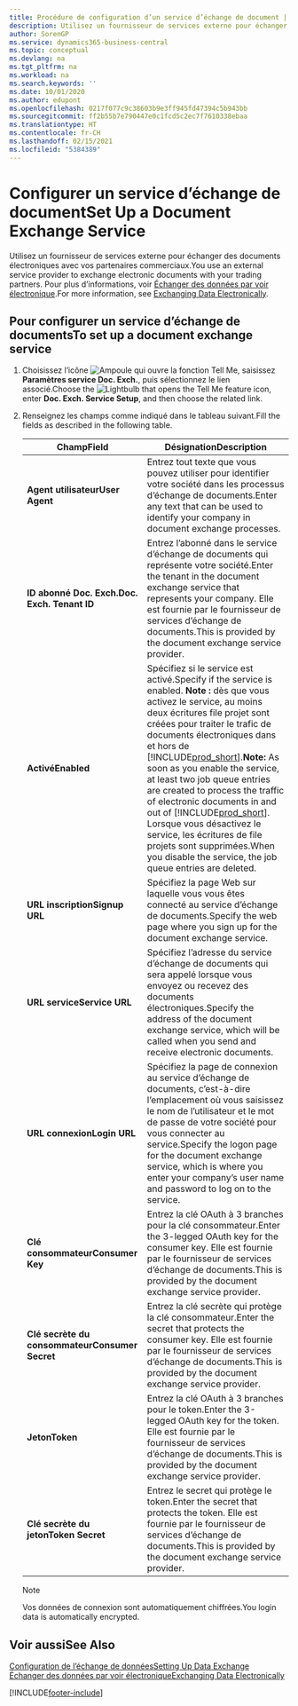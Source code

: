 ```yaml
---
title: Procédure de configuration d’un service d’échange de document | Microsoft Docs
description: Utilisez un fournisseur de services externe pour échanger des documents électroniques avec vos partenaires commerciaux.
author: SorenGP
ms.service: dynamics365-business-central
ms.topic: conceptual
ms.devlang: na
ms.tgt_pltfrm: na
ms.workload: na
ms.search.keywords: ''
ms.date: 10/01/2020
ms.author: edupont
ms.openlocfilehash: 0217f077c9c38603b9e3ff945fd47394c5b943bb
ms.sourcegitcommit: ff2b55b7e790447e0c1fcd5c2ec7f7610338ebaa
ms.translationtype: HT
ms.contentlocale: fr-CH
ms.lasthandoff: 02/15/2021
ms.locfileid: "5384389"
---
```

# <a name="set-up-a-document-exchange-service"></a><span data-ttu-id="accba-103">Configurer un service d’échange de document</span><span class="sxs-lookup"><span data-stu-id="accba-103">Set Up a Document Exchange Service</span></span>
<span data-ttu-id="accba-104">Utilisez un fournisseur de services externe pour échanger des documents électroniques avec vos partenaires commerciaux.</span><span class="sxs-lookup"><span data-stu-id="accba-104">You use an external service provider to exchange electronic documents with your trading partners.</span></span> <span data-ttu-id="accba-105">Pour plus d’informations, voir [Échanger des données par voir électronique](across-data-exchange.md).</span><span class="sxs-lookup"><span data-stu-id="accba-105">For more information, see [Exchanging Data Electronically](across-data-exchange.md).</span></span>  

## <a name="to-set-up-a-document-exchange-service"></a><span data-ttu-id="accba-106">Pour configurer un service d’échange de documents</span><span class="sxs-lookup"><span data-stu-id="accba-106">To set up a document exchange service</span></span>  
1. <span data-ttu-id="accba-107">Choisissez l’icône ![Ampoule qui ouvre la fonction Tell Me](media/ui-search/search_small.png "Dites-moi ce que vous voulez faire"), saisissez **Paramètres service Doc. Exch.**, puis sélectionnez le lien associé.</span><span class="sxs-lookup"><span data-stu-id="accba-107">Choose the ![Lightbulb that opens the Tell Me feature](media/ui-search/search_small.png "Tell me what you want to do") icon, enter **Doc. Exch. Service Setup**, and then choose the related link.</span></span>  
2. <span data-ttu-id="accba-108">Renseignez les champs comme indiqué dans le tableau suivant.</span><span class="sxs-lookup"><span data-stu-id="accba-108">Fill the fields as described in the following table.</span></span>  

    |<span data-ttu-id="accba-109">Champ</span><span class="sxs-lookup"><span data-stu-id="accba-109">Field</span></span>|<span data-ttu-id="accba-110">Désignation</span><span class="sxs-lookup"><span data-stu-id="accba-110">Description</span></span>|  
    |---------------------------------|---------------------------------------|  
    |<span data-ttu-id="accba-111">**Agent utilisateur**</span><span class="sxs-lookup"><span data-stu-id="accba-111">**User Agent**</span></span>|<span data-ttu-id="accba-112">Entrez tout texte que vous pouvez utiliser pour identifier votre société dans les processus d’échange de documents.</span><span class="sxs-lookup"><span data-stu-id="accba-112">Enter any text that can be used to identify your company in document exchange processes.</span></span>|  
    |<span data-ttu-id="accba-113">**ID abonné Doc. Exch.**</span><span class="sxs-lookup"><span data-stu-id="accba-113">**Doc. Exch. Tenant ID**</span></span>|<span data-ttu-id="accba-114">Entrez l’abonné dans le service d’échange de documents qui représente votre société.</span><span class="sxs-lookup"><span data-stu-id="accba-114">Enter the tenant in the document exchange service that represents your company.</span></span> <span data-ttu-id="accba-115">Elle est fournie par le fournisseur de services d’échange de documents.</span><span class="sxs-lookup"><span data-stu-id="accba-115">This is provided by the document exchange service provider.</span></span>|  
    |<span data-ttu-id="accba-116">**Activé**</span><span class="sxs-lookup"><span data-stu-id="accba-116">**Enabled**</span></span>|<span data-ttu-id="accba-117">Spécifiez si le service est activé.</span><span class="sxs-lookup"><span data-stu-id="accba-117">Specify if the service is enabled.</span></span> <span data-ttu-id="accba-118">**Note :** dès que vous activez le service, au moins deux écritures file projet sont créées pour traiter le trafic de documents électroniques dans et hors de [!INCLUDE[prod_short](includes/prod_short.md)].</span><span class="sxs-lookup"><span data-stu-id="accba-118">**Note:**  As soon as you enable the service, at least two job queue entries are created to process the traffic of electronic documents in and out of [!INCLUDE[prod_short](includes/prod_short.md)].</span></span> <span data-ttu-id="accba-119">Lorsque vous désactivez le service, les écritures de file projets sont supprimées.</span><span class="sxs-lookup"><span data-stu-id="accba-119">When you disable the service, the job queue entries are deleted.</span></span>|  
    |<span data-ttu-id="accba-120">**URL inscription**</span><span class="sxs-lookup"><span data-stu-id="accba-120">**Signup URL**</span></span>|<span data-ttu-id="accba-121">Spécifiez la page Web sur laquelle vous vous êtes connecté au service d’échange de documents.</span><span class="sxs-lookup"><span data-stu-id="accba-121">Specify the web page where you sign up for the document exchange service.</span></span>|  
    |<span data-ttu-id="accba-122">**URL service**</span><span class="sxs-lookup"><span data-stu-id="accba-122">**Service URL**</span></span>|<span data-ttu-id="accba-123">Spécifiez l’adresse du service d’échange de documents qui sera appelé lorsque vous envoyez ou recevez des documents électroniques.</span><span class="sxs-lookup"><span data-stu-id="accba-123">Specify the address of the document exchange service, which will be called when you send and receive electronic documents.</span></span>|  
    |<span data-ttu-id="accba-124">**URL connexion**</span><span class="sxs-lookup"><span data-stu-id="accba-124">**Login URL**</span></span>|<span data-ttu-id="accba-125">Spécifiez la page de connexion au service d’échange de documents, c’est-à-dire l’emplacement où vous saisissez le nom de l’utilisateur et le mot de passe de votre société pour vous connecter au service.</span><span class="sxs-lookup"><span data-stu-id="accba-125">Specify the logon page for the document exchange service, which is where you enter your company’s user name and password to log on to the service.</span></span>|  
    |<span data-ttu-id="accba-126">**Clé consommateur**</span><span class="sxs-lookup"><span data-stu-id="accba-126">**Consumer Key**</span></span>|<span data-ttu-id="accba-127">Entrez la clé OAuth à 3 branches pour la clé consommateur.</span><span class="sxs-lookup"><span data-stu-id="accba-127">Enter the 3-legged OAuth key for the consumer key.</span></span> <span data-ttu-id="accba-128">Elle est fournie par le fournisseur de services d’échange de documents.</span><span class="sxs-lookup"><span data-stu-id="accba-128">This is provided by the document exchange service provider.</span></span>|  
    |<span data-ttu-id="accba-129">**Clé secrète du consommateur**</span><span class="sxs-lookup"><span data-stu-id="accba-129">**Consumer Secret**</span></span>|<span data-ttu-id="accba-130">Entrez la clé secrète qui protège la clé consommateur.</span><span class="sxs-lookup"><span data-stu-id="accba-130">Enter the secret that protects the consumer key.</span></span> <span data-ttu-id="accba-131">Elle est fournie par le fournisseur de services d’échange de documents.</span><span class="sxs-lookup"><span data-stu-id="accba-131">This is provided by the document exchange service provider.</span></span>|  
    |<span data-ttu-id="accba-132">**Jeton**</span><span class="sxs-lookup"><span data-stu-id="accba-132">**Token**</span></span>|<span data-ttu-id="accba-133">Entrez la clé OAuth à 3 branches pour le token.</span><span class="sxs-lookup"><span data-stu-id="accba-133">Enter the 3-legged OAuth key for the token.</span></span> <span data-ttu-id="accba-134">Elle est fournie par le fournisseur de services d’échange de documents.</span><span class="sxs-lookup"><span data-stu-id="accba-134">This is provided by the document exchange service provider.</span></span>|  
    |<span data-ttu-id="accba-135">**Clé secrète du jeton**</span><span class="sxs-lookup"><span data-stu-id="accba-135">**Token Secret**</span></span>|<span data-ttu-id="accba-136">Entrez le secret qui protège le token.</span><span class="sxs-lookup"><span data-stu-id="accba-136">Enter the secret that protects the token.</span></span> <span data-ttu-id="accba-137">Elle est fournie par le fournisseur de services d’échange de documents.</span><span class="sxs-lookup"><span data-stu-id="accba-137">This is provided by the document exchange service provider.</span></span>|  

    > [!NOTE]  
    > <span data-ttu-id="accba-138">Vos données de connexion sont automatiquement chiffrées.</span><span class="sxs-lookup"><span data-stu-id="accba-138">You login data is automatically encrypted.</span></span>

## <a name="see-also"></a><span data-ttu-id="accba-139">Voir aussi</span><span class="sxs-lookup"><span data-stu-id="accba-139">See Also</span></span>  
[<span data-ttu-id="accba-140">Configuration de l’échange de données</span><span class="sxs-lookup"><span data-stu-id="accba-140">Setting Up Data Exchange</span></span>](across-set-up-data-exchange.md)  
[<span data-ttu-id="accba-141">Échanger des données par voir électronique</span><span class="sxs-lookup"><span data-stu-id="accba-141">Exchanging Data Electronically</span></span>](across-data-exchange.md)


[!INCLUDE[footer-include](includes/footer-banner.md)]